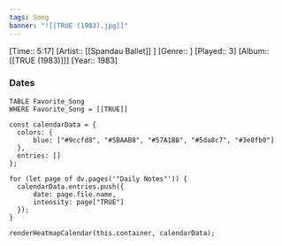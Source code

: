 ```yaml
---
tags: Song  
banner: "![[TRUE (1983).jpg]]"
---
```

[Time:: 5:17]
[Artist:: [[Spandau Ballet]] ]
[Genre:: ]
[Played:: 3]
[Album:: [[TRUE (1983)]]]
[Year:: 1983]
### Dates
````dataview
TABLE Favorite_Song
WHERE Favorite_Song = [[TRUE]]
````
  ```dataviewjs
const calendarData = { 
	colors: { 
		blue: ["#9ccfd8", "#5BAAB8", "#57A1BB", "#5da8c7", "#3e8fb0"] 
	}, 
	entries: [] 
}; 

for (let page of dv.pages('"Daily Notes"')) { 
	calendarData.entries.push({ 
		date: page.file.name, 
		intensity: page["TRUE"]
	}); 
} 

renderHeatmapCalendar(this.container, calendarData);
```
